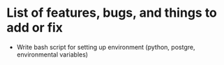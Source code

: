 # List of features, bugs, and things to add or fix
- Write bash script for setting up environment (python, postgre, environmental variables)